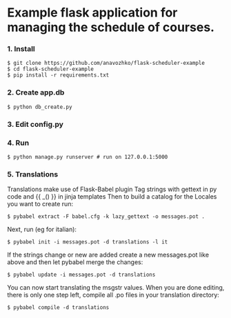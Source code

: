 # Example flask application for managing the schedule of courses.

### 1. Install 
```
$ git clone https://github.com/anavozhko/flask-scheduler-example
$ cd flask-scheduler-example
$ pip install -r requirements.txt
```

### 2. Create app.db
`$ python db_create.py`

### 3. Edit config.py

### 4. Run
`$ python manage.py runserver # run on 127.0.0.1:5000`


### 5. Translations
Translations make use of Flask-Babel plugin
Tag strings with gettext in py code and {{ _() }} in jinja templates
Then to build a catalog for the Locales you want to create run:

`$ pybabel extract -F babel.cfg -k lazy_gettext -o messages.pot .`

Next, run (eg for italian):

`$ pybabel init -i messages.pot -d translations -l it`

If the strings change or new are added create a new messages.pot like above and then let pybabel merge the changes:

`$ pybabel update -i messages.pot -d translations`

You can now start translating the msgstr values. When you are done editing, there is only one step left, compile all .po files in your translation directory:

`$ pybabel compile -d translations`
